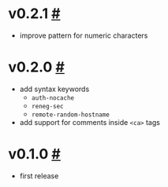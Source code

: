 # v0.2.1 [#](https://github.com/idleberg/atom-language-openvpn/releases/tag/0.2.1)

- improve pattern for numeric characters

# v0.2.0 [#](https://github.com/idleberg/atom-language-openvpn/releases/tag/0.2.0)

- add syntax keywords
    - `auth-nocache`
    - `reneg-sec`
    - `remote-random-hostname`
- add support for comments inside `<ca>` tags

# v0.1.0 [#](https://github.com/idleberg/atom-language-openvpn/releases/tag/0.1.0)

- first release


